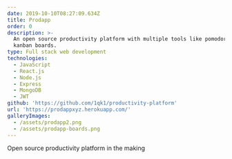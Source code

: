 ```yaml
---
date: 2019-10-10T08:27:09.634Z
title: Prodapp
order: 0
description: >-
  An open source productivity platform with multiple tools like pomodoro and
  kanban boards.
type: Full stack web development
technologies:
  - JavaScript
  - React.js
  - Node.js
  - Express
  - MongoDB
  - JWT
github: 'https://github.com/1qk1/productivity-platform'
url: 'https://prodappxyz.herokuapp.com/'
galleryImages:
  - /assets/prodapp2.png
  - /assets/prodapp-boards.png
---
```


Open source productivity platform in the making

